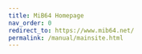 ```yaml
---
title: MiB64 Homepage
nav_order: 0
redirect_to: https://www.mib64.net/
permalink: /manual/mainsite.html
---
```


<!-- ClauseEcho: Instant External Redirect -->
<script>
  window.location.href = "https://www.mib64.net/";
</script>
